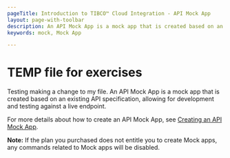 ```yaml
---
pageTitle: Introduction to TIBCO™ Cloud Integration - API Mock App
layout: page-with-toolbar
description: An API Mock App is a mock app that is created based on an existing API specification, allowing for development and testing against a live endpoint.
keywords: mock, Mock App

---
```


# TEMP file for exercises

Testing making a change to my file. 
An API Mock App is a mock app that is created based on an existing API specification, allowing for development and testing against a live endpoint.

For more details about how to create an API Mock App, see [Creating an API Mock App](./creatingMockApp/index.html).

**Note:** If the plan you purchased does not entitle you to create Mock apps, any commands related to Mock apps will be disabled. 
